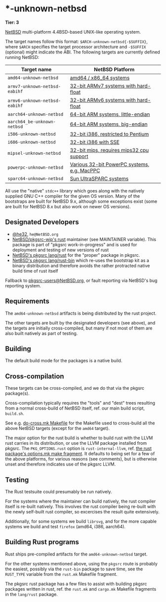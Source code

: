 # \*-unknown-netbsd

**Tier: 3**

[NetBSD] multi-platform 4.4BSD-based UNIX-like operating system.

[NetBSD]: https://www.NetBSD.org/

The target names follow this format: `$ARCH-unknown-netbsd{-$SUFFIX}`,
where `$ARCH` specifies the target processor architecture and
`-$SUFFIX` (optional) might indicate the ABI. The following targets
are currently defined running NetBSD:

|          Target name           | NetBSD Platform |
|--------------------------------|-----------------|
| `amd64-unknown-netbsd`         | [amd64 / x86_64 systems](https://wiki.netbsd.org/ports/amd64/) |
| `armv7-unknown-netbsd-eabihf`  | [32-bit ARMv7 systems with hard-float](https://wiki.netbsd.org/ports/evbarm/) |
| `armv6-unknown-netbsd-eabihf`  | [32-bit ARMv6 systems with hard-float](https://wiki.netbsd.org/ports/evbarm/) |
| `aarch64-unknown-netbsd`       | [64-bit ARM systems, little-endian](https://wiki.netbsd.org/ports/evbarm/) |
| `aarch64_be-unknown-netbsd`    | [64-bit ARM systems, big-endian](https://wiki.netbsd.org/ports/evbarm/) |
| `i586-unknown-netbsd`          | [32-bit i386, restricted to Pentium](https://wiki.netbsd.org/ports/i386/) |
| `i686-unknown-netbsd`          | [32-bit i386 with SSE](https://wiki.netbsd.org/ports/i386/) |
| `mipsel-unknown-netbsd`        | [32-bit mips, requires mips32 cpu support](https://wiki.netbsd.org/ports/evbmips/) |
| `powerpc-unknown-netbsd`       | [Various 32-bit PowerPC systems, e.g. MacPPC](https://wiki.netbsd.org/ports/macppc/) |
| `sparc64-unknown-netbsd`       | [Sun UltraSPARC systems](https://wiki.netbsd.org/ports/sparc64/) |

All use the "native" `stdc++` library which goes along with the natively
supplied GNU C++ compiler for the given OS version.  Many of the bootstraps
are built for NetBSD 9.x, although some exceptions exist (some
are built for NetBSD 8.x but also work on newer OS versions).


## Designated Developers

- [@he32](https://github.com/he32), `he@NetBSD.org`
- [NetBSD/pkgsrc-wip's rust](https://github.com/NetBSD/pkgsrc-wip/blob/master/rust/Makefile) maintainer (see MAINTAINER variable). This package is part of "pkgsrc work-in-progress" and is used for deployment and testing of new versions of rust
- [NetBSD's pkgsrc lang/rust](https://github.com/NetBSD/pkgsrc/tree/trunk/lang/rust) for the "proper" package in pkgsrc.
- [NetBSD's pkgsrc lang/rust-bin](https://github.com/NetBSD/pkgsrc/tree/trunk/lang/rust-bin) which re-uses the bootstrap kit as a binary distribution and therefore avoids the rather protracted native build time of rust itself

Fallback to pkgsrc-users@NetBSD.org, or fault reporting via NetBSD's
bug reporting system.

## Requirements

The `amd64-unknown-netbsd` artifacts is being distributed by the
rust project.

The other targets are built by the designated developers (see above),
and the targets are initially cross-compiled, but many if not most
of them are also built natively as part of testing.


## Building

The default build mode for the packages is a native build.


## Cross-compilation

These targets can be cross-compiled, and we do that via the pkgsrc
package(s).

Cross-compilation typically requires the "tools" and "dest" trees
resulting from a normal cross-build of NetBSD itself, ref. our main
build script, `build.sh`.

See e.g. [do-cross.mk
Makefile](https://github.com/NetBSD/pkgsrc/tree/trunk/lang/rust/do-cross.mk)
for the Makefile used to cross-build all the above NetBSD targets
(except for the `amd64` target).

The major option for the rust build is whether to build rust with
the LLVM rust carries in its distribution, or use the LLVM package
installed from pkgsrc.  The `PKG_OPTIONS.rust` option is
`rust-internal-llvm`, ref.  [the rust package's options.mk make
fragment](https://github.com/NetBSD/pkgsrc/blob/trunk/lang/rust/options.mk).
It defaults to being set for a few of the above platforms, for
various reasons (see comments), but is otherwise unset and therefore
indicates use of the pkgsrc LLVM.


## Testing

The Rust testsuite could presumably be run natively.

For the systems where the maintainer can build natively, the rust
compiler itself is re-built natively.  This involves the rust compiler
being re-built with the newly self-built rust compiler, so excercises
the result quite extensively.

Additionally, for some systems we build `librsvg`, and for the more
capable systems we build and test `firefox` (amd64, i386, aarch64).


## Building Rust programs

Rust ships pre-compiled artifacts for the `amd64-unknown-netbsd`
target.

For the other systems mentioned above, using the `pkgsrc` route is
probably the easiest, possibly via the `rust-bin` package to save
time, see the `RUST_TYPE` variable from the `rust.mk` Makefile
fragment.

The pkgsrc rust package has a few files to assist with building
pkgsrc packages written in rust, ref. the `rust.mk` and `cargo.mk`
Makefile fragments in the `lang/rust` package.
